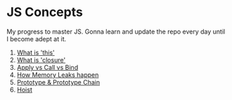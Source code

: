 JS Concepts
====
My progress to master JS. Gonna learn and update the repo every day until I become adept at it.

1. [What is 'this'](/this/)
1. [What is 'closure'](/closure/)
1. [Apply vs Call vs Bind](/apply_call_bind/)
1. [How Memory Leaks happen](/memory-profile-on-web/)
1. [Prototype & Prototype Chain](/prototype/)
1. [Hoist](/hoist/)